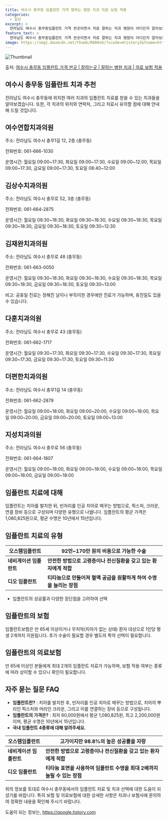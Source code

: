 ```yaml
---
title: 여수시 충무동 임플란트 가격 잘하는 병원 치과 의료 보험 적용
categories:
  - 일상
excerpt: >
  전라남도 여수시 충무동임플란트 가격 싼곳이면서 치료 잘하는 치과 병원이 어디인지 알아보도록 하겠습니다. 전라남도 여수시 충무동에 위치한 여수연합치과의원 김상수치과의원 김재완치과의원 다훈치과의원 더편한치과의원 지성치과의원 순서대로 안내 드리며, 임플란트 치료시 신경써야 할 부분 또한 같이 공유 드리겠습니다.2024년 임플란트 가격 살펴보기 👈 클릭임플란트 평균 가격여수연합치과의원표 내에 있는 전화 번호를 클릭 하시면 여수연합치과의원로 바로 전화 연결 됩니다.분류주소전화번호치과의원전라남도 여수시 충무1길 12, 2층 (충무동)📞061-666-1030로 전화하기여수연합치과의원 위치 확인하기 👈 클릭요일운영시간월요일09:00~17:30화요일09:00~17:30수요일09:00~12..
feature_text: >
  전라남도 여수시 충무동임플란트 가격 싼곳이면서 치료 잘하는 치과 병원이 어디인지 알아보도록 하겠습니다. 전라남도 여수시 충무동에 위치한 여수연합치과의원 김상수치과의원 김재완치과의원 다훈치과의원 더편한치과의원 지성치과의원 순서대로 안내 드리며, 임플란트 치료시 신경써야 할 부분 또한 같이 공유 드리겠습니다.2024년 임플란트 가격 살펴보기 👈 클릭임플란트 평균 가격여수연합치과의원표 내에 있는 전화 번호를 클릭 하시면 여수연합치과의원로 바로 전화 연결 됩니다.분류주소전화번호치과의원전라남도 여수시 충무1길 12, 2층 (충무동)📞061-666-1030로 전화하기여수연합치과의원 위치 확인하기 👈 클릭요일운영시간월요일09:00~17:30화요일09:00~17:30수요일09:00~12..
image: https://img1.daumcdn.net/thumb/R800x0/?scode=mtistory2&fname=https%3A%2F%2Fblog.kakaocdn.net%2Fdn%2FDja9h%2FbtsGZyH6Fqt%2FB6vEaciOGUFkk9GlixTQs0%2Fimg.webp
---
```


![Thumbnail](https://img1.daumcdn.net/thumb/R800x0/?scode=mtistory2&fname=https%3A%2F%2Fblog.kakaocdn.net%2Fdn%2FDja9h%2FbtsGZyH6Fqt%2FB6vEaciOGUFkk9GlixTQs0%2Fimg.webp)

<p>출처: <a href="https://qoogle.tistory.com/7024" rel="dofollow">여수시 충무동 임플란트 가격 싼곳 | 잘하는곳 | 잘하는 병원 치과 | 의료 보험 적용</a> </p>

## 여수시 충무동 임플란트 치과 추천

전라남도 여수시 충무동에 위치한 여러 치과의 임플란트 치료를 받을 수 있는 치과들을 알아보겠습니다. 또한, 각 치과의 위치와 연락처, 그리고
치료시 유의할 점에 대해 안내해 드릴 것입니다.

## 여수연합치과의원

주소: 전라남도 여수시 충무1길 12, 2층 (충무동)

전화번호: 061-666-1030

운영시간: 월요일 09:00~17:30, 화요일 09:00~17:30, 수요일 09:00~12:00, 목요일 09:00~17:30, 금요일
09:00~17:30, 토요일 08:40~12:00

## 김상수치과의원

주소: 전라남도 여수시 충무로 52, 3층 (충무동)

전화번호: 061-664-2875

운영시간: 월요일 09:30~18:30, 화요일 09:30~18:30, 수요일 09:30~18:30, 목요일 09:30~18:30, 금요일
09:30~18:30, 토요일 09:30~12:30

## 김재완치과의원

주소: 전라남도 여수시 충무로 48 (충무동)

전화번호: 061-663-0050

운영시간: 월요일 09:30~18:30, 화요일 09:30~18:30, 수요일 09:30~18:30, 목요일 09:30~18:30, 금요일
09:30~18:30, 토요일 09:30~13:00

비고: 공휴일 진료는 정해진 날이나 부득이한 경우에만 진료가 가능하며, 휴진일도 있을 수 있습니다.

## 다훈치과의원

주소: 전라남도 여수시 충무로 43 (충무동)

전화번호: 061-662-1717

운영시간: 월요일 09:30~17:30, 화요일 09:30~17:30, 수요일 09:30~17:30, 목요일 09:30~17:30, 금요일
09:30~17:30, 토요일 09:30~11:30

## 더편한치과의원

주소: 전라남도 여수시 충무1길 14 (충무동)

전화번호: 061-662-2879

운영시간: 월요일 09:00~18:00, 화요일 09:00~20:00, 수요일 09:00~18:00, 목요일 09:00~20:00, 금요일
09:00~20:00, 토요일 09:00~13:00

## 지성치과의원

주소: 전라남도 여수시 충무로 56 (충무동)

전화번호: 061-664-1807

운영시간: 월요일 09:00~18:00, 화요일 09:00~18:00, 수요일 09:00~18:00, 목요일 09:00~18:00, 금요일
09:00~18:00

## 임플란트 치료에 대해

임플란트는 치아를 발치한 뒤, 빈자리를 인공 치아로 메꾸는 방법으로, 픽스처, 크라운, 연결 장비 등으로 구성되며 다양한 유형으로 나뉍니다.
임플란트의 평균 가격은 1,080,825원으로, 평균 수명은 10년에서 15년입니다.

## 임플란트 치료의 유형

**오스템임플란트** | **92만~170만 원의 비용으로 가능한 수술**  
---|---  
**네비게이션 임플란트** | **안전한 방법으로 고령층이나 전신질환을 갖고 있는 환자에게 적합**  
**디오 임플란트** | **티타늄으로 만들어져 혈액 공급을 원활하게 하여 수명을 늘리는 장점**  
  
  * 임플란트의 성공률과 다양한 장단점을 고려하여 선택

## 임플란트의 보험

임플란트보험은 만 65세 이상이거나 무치악(치아가 없는 상태) 환자 대상으로 1인당 평생 2개까지 지원됩니다. 추가 수술이 필요할 경우
별도의 특약 선택이 필요합니다.

## 임플란트의 의료보험

만 65세 이상인 분들에게 최대 2개의 임플란트 치료가 가능하며, 보험 적용 여부는 종류에 따라 상이할 수 있으니 확인이 필요합니다.

## 자주 묻는 질문 FAQ

  * **임플란트란?** : 치아를 발치한 후, 빈자리를 인공 치아로 메꾸는 방법으로, 치아의 뿌리인 픽스처와 머리인 크라운, 그리고 이를 연결하는 장비 등으로 구성됩니다.
  * **임플란트의 가격은?** : 최저 60,000원에서 평균 1,080,825원, 최고 2,200,000원이며, 평균 수명은 10년에서 15년입니다.
  * **국내 임플란트 4종류에 대해 알려주세요.**

**오스템임플란트** | **고가이지만 98.8%의 높은 성공률을 자랑**  
---|---  
**네비게이션 임플란트** | **안전한 방법으로 고령층이나 전신질환을 갖고 있는 환자에게 적합**  
**디오 임플란트** | **티타늄 표면을 사용하여 임플란트 수명을 최대 2배까지 늘릴 수 있는 장점**  
  
위의 정보를 토대로 여수시 충무동에서의 임플란트 치료 및 치과 선택에 대한 도움이 되셨기를 바랍니다. 특히 보험 및 의료보험에 대한 상세한
사항은 치과나 보험사에 문의하여 정확한 내용을 확인해 주시기 바랍니다.

 

도움이 되는 정보는, <a href="https://qoogle.tistory.com" rel="dofollow">https://qoogle.tistory.com</a>


